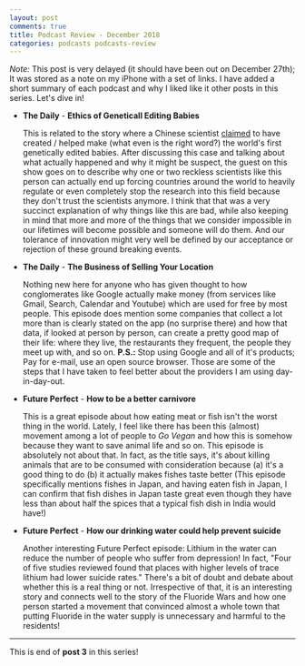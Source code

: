 ```yaml
---
layout: post
comments: true
title: Podcast Review - December 2018
categories: podcasts podcasts-review
---
```


_Note:_ This post is very delayed (it should have been out on December 27th); It
was stored as a note on my iPhone with a set of links. I have added a short
summary of each podcast and why I liked like it other posts in this series.
Let's dive in!

* **The Daily** - **Ethics of Geneticall Editing Babies**

    This is related to the story where a Chinese scientist [claimed][1] to have
    created / helped make (what even is the right word?) the world's first
    genetically edited babies. After discussing this case and talking about what
    actually happened and why it might be suspect, the guest on this show goes
    on to describe why one or two reckless scientists like this person can
    actually end up forcing countries around the world to heavily regulate or
    even completely stop the research into this field because they don't trust
    the scientists anymore. I think that that was a very succinct explanation of
    why things like this are bad, while also keeping in mind that more and more
    of the things that we consider impossible in our lifetimes will become
    possible and someone will do them. And our tolerance of innovation might
    very well be defined by our acceptance or rejection of these ground breaking
    events.

* **The Daily** - **The Business of Selling Your Location**

    Nothing new here for anyone who has given thought to how conglomerates like
    Google actually make money (from services like Gmail, Search, Calendar and
    Youtube) which are used for free by most people. This episode does mention
    some companies that collect a lot more than is clearly stated on the app (no
    surprise there) and how that data, if looked at person by person, can create
    a pretty good map of their life: where they live, the restaurants they
    frequent, the people they meet up with, and so on. **P.S.:** Stop using
    Google and all of it's products; Pay for e-mail, use an open source browser.
    Those are some of the steps that I have taken to feel better about the
    providers I am using day-in-day-out.

* **Future Perfect** - **How to be a better carnivore**

    This is a great episode about how eating meat or fish isn't the worst thing
    in the world. Lately, I feel like there has been this (almost) movement
    among a lot of people to _Go Vegan_ and how this is somehow because they
    want to save animal life and so on. This episode is absolutely not about
    that. In fact, as the title says, it's about killing animals that are to be
    consumed with consideration because (a) it's a good thing to do (b) it
    actually makes fishes taste better (This episode specifically mentions
    fishes in Japan, and having eaten fish in Japan, I can confirm that fish
    dishes in Japan taste great even though they have less than about half the
    spices that a typical fish dish in India would have!)

* **Future Perfect** - **How our drinking water could help prevent suicide**

    Another interesting Future Perfect episode: Lithium in the water can reduce
    the number of people who suffer from depression! In fact, "Four of five
    studies reviewed found that places with higher levels of trace lithium had
    lower suicide rates." There's a bit of doubt and debate about whether this
    is a real thing or not. Irrespective of that, it is an interesting story and
    connects well to the story of the Fluoride Wars and how one person started a
    movement that convinced almost a whole town that putting Fluoride in the
    water supply is unnecessary and harmful to the residents!

***

This is end of **post 3** in this series!

[1]: https://www.nytimes.com/2018/11/26/health/gene-editing-babies-china.html
